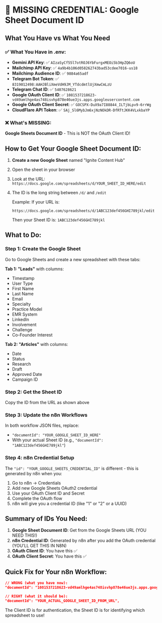 # 🔴 MISSING CREDENTIAL: Google Sheet Document ID

## What You Have vs What You Need

### ✅ What You Have in .env:
- **Gemini API Key**: ✅ `AIzaSyCf55l7otROJ6YbFurgxMEOi5b3HpZQ6oU`
- **Mailchimp API Key**: ✅ `4a9b4b106d058262743bad53cdee7016-us18`
- **Mailchimp Audience ID**: ✅ `9884a65adf`
- **Telegram Bot Token**: ✅ `8319012498:AAHJBliXmeVdH9JM_YTdcdmtlUjXmwCmLzU`
- **Telegram Chat ID**: ✅ `5407628621`
- **Google OAuth Client ID**: ✅ `1081537218623-vd49amlhge4as748isvhp878e46ue3js.apps.googleusercontent.com`
- **Google OAuth Client Secret**: ✅ `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`
- **CloudFlare API Token**: ✅ `SAj_Sl6MybJm6xjNzNOkDR-DfRTtJKK4VLxkbaYP`

### ❌ What's MISSING:
**Google Sheets Document ID** - This is NOT the OAuth Client ID!

## How to Get Your Google Sheet Document ID:

1. **Create a new Google Sheet** named "Ignite Content Hub"
2. Open the sheet in your browser
3. Look at the URL: `https://docs.google.com/spreadsheets/d/YOUR_SHEET_ID_HERE/edit`
4. The ID is the long string between `/d/` and `/edit`

   Example: If your URL is:
   ```
   https://docs.google.com/spreadsheets/d/1ABC123def456GHI789jkl/edit
   ```
   Then your Sheet ID is: `1ABC123def456GHI789jkl`

## What to Do:

### Step 1: Create the Google Sheet
Go to Google Sheets and create a new spreadsheet with these tabs:

**Tab 1: "Leads"** with columns:
- Timestamp
- User Type
- First Name
- Last Name
- Email
- Specialty
- Practice Model
- EMR System
- LinkedIn
- Involvement
- Challenge
- Co-Founder Interest

**Tab 2: "Articles"** with columns:
- Date
- Status
- Research
- Draft
- Approved Date
- Campaign ID

### Step 2: Get the Sheet ID
Copy the ID from the URL as shown above

### Step 3: Update the n8n Workflows
In both workflow JSON files, replace:
- `"documentId": "YOUR_GOOGLE_SHEET_ID_HERE"`
- With your actual Sheet ID (e.g., `"documentId": "1ABC123def456GHI789jkl"`)

### Step 4: n8n Credential Setup
The `"id": "YOUR_GOOGLE_SHEETS_CREDENTIAL_ID"` is different - this is generated by n8n when you:
1. Go to n8n → Credentials
2. Add new Google Sheets OAuth2 credential
3. Use your OAuth Client ID and Secret
4. Complete the OAuth flow
5. n8n will give you a credential ID (like "1" or "2" or a UUID)

## Summary of IDs You Need:

1. **Google Sheet Document ID**: Get from the Google Sheets URL (YOU NEED THIS!)
2. **n8n Credential ID**: Generated by n8n after you add the OAuth credential (YOU'LL GET THIS IN N8N)
3. **OAuth Client ID**: You have this ✅
4. **OAuth Client Secret**: You have this ✅

## Quick Fix for Your n8n Workflow:

```json
// WRONG (what you have now):
"documentId": "1081537218623-vd49amlhge4as748isvhp878e46ue3js.apps.googleusercontent.com",

// RIGHT (what it should be):
"documentId": "YOUR_ACTUAL_GOOGLE_SHEET_ID_FROM_URL",
```

The Client ID is for authentication, the Sheet ID is for identifying which spreadsheet to use!